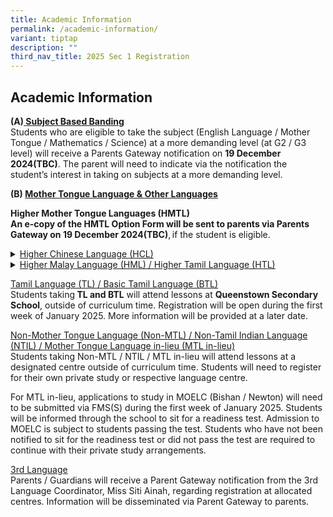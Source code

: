 ```yaml
---
title: Academic Information
permalink: /academic-information/
variant: tiptap
description: ""
third_nav_title: 2025 Sec 1 Registration
---
```

<h2>Academic Information</h2>
<p><strong>(A)<u> Subject Based Banding</u></strong>
<br>Students who are eligible to take the subject (English Language / Mother
Tongue / Mathematics / Science) at a more demanding level (at G2 / G3 level)
will receive a Parents Gateway notification on <strong>19 December 2024(TBC)</strong>.
The parent will need to indicate via the notification the student’s interest
in taking on subjects at a more demanding level.&nbsp;</p>
<p><strong>(B) <u>Mother Tongue Language &amp; Other Languages</u></strong>
</p>
<p><strong>Higher Mother Tongue Languages (HMTL)&nbsp;</strong>
<br><strong>An e-copy of the HMTL Option Form will be sent to parents via Parents Gateway on 19 December 2024(TBC)</strong>, if
the student is eligible.&nbsp;</p>
<div data-type="detailGroup" class="isomer-accordion isomer-accordion-white">
<details class="isomer-details">
<summary><u>Higher Chinese Language (HCL)</u>
</summary>
<div data-type="detailsContent" class="isomer-details-content">
<p>Students taking HCL will attend lessons in Fairfield Methodist School
(Secondary) during curriculum time. The school has the flexibility to allow
students who do not meet the criteria to take up HCL. Alternatively, students
will be assessed based on their end-of-year overall Mother Tongue Language
result, performance for other subjects as well as the recommendation by
the Mother Tongue Language teacher.&nbsp;</p>
</div>
</details>
<details class="isomer-details">
<summary><u>Higher Malay Language (HML) / Higher Tamil Language (HTL)</u>
</summary>
<div data-type="detailsContent" class="isomer-details-content">
<p>Students taking HML or HTL will attend lessons at a designated centre
outside of curriculum time.  Students taking <strong>HTL</strong> will attend
lessons at <strong>SSS</strong>, outside of curriculum time. Students can
submit their HML or HTL Option Form to the General Office when they report
to Fairfield Methodist School (Secondary).&nbsp;&nbsp;</p>
</div>
</details>
</div>
<p><u>Tamil Language (TL) / Basic Tamil Language (BTL)</u>
<br>Students taking<strong> TL and BTL</strong> will attend lessons at <strong>Queenstown Secondary School</strong>,
outside of curriculum time. Registration will be open during the first
week of January 2025. More information will be provided at a later date.&nbsp;</p>
<p><u>Non-Mother Tongue Language (Non-MTL) / Non-Tamil Indian Language (NTIL) / Mother Tongue Language in-lieu (MTL in-lieu)</u>
<br>Students taking Non-MTL / NTIL / MTL in-lieu will attend lessons at a
designated centre outside of curriculum time. Students will need to register
for their own private study or respective language centre.&nbsp;</p>
<p>For MTL in-lieu, applications to study in MOELC (Bishan / Newton) will
need to be submitted via FMS(S) during the first week of January 2025.
Students will be informed through the school to sit for a readiness test.
Admission to MOELC is subject to students passing the test. Students who
have not been notified to sit for the readiness test or did not pass the
test are required to continue with their private study arrangements.&nbsp;</p>
<p><u>3rd Language</u>
<br>Parents / Guardians will receive a Parent Gateway notification from the
3rd Language Coordinator, Miss Siti Ainah, regarding registration at allocated
centres. Information will be disseminated via Parent Gateway to parents.&nbsp;</p>